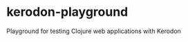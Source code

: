 kerodon-playground
==================

Playground for testing Clojure web applications with Kerodon
